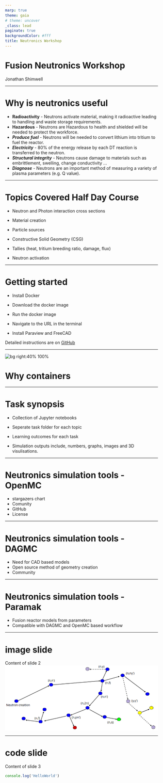 ```yaml
---
marp: true
theme: gaia
# theme: uncover
_class: lead
paginate: true
backgroundColor: #fff
title: Neutronics Workshop
---
```


<style>
  :root {
    --color-background: #fff;
    --color-foreground: #333;
    --color-highlight: #f96;
    --color-dimmed: #888;
  }
  {
    font-size: 29px
  }
  /* h1 {
    font-family: Courier New;
  } */
</style>


# Fusion Neutronics Workshop


Jonathan Shimwell


---


# Why is neutronics useful


- **Radioactivity** - Neutrons activate material, making it radioactive leading to handling and waste storage requirements.​
- **Hazardous** - Neutrons are Hazardous to health and shielded will be needed to protect the workforce.​
- ***Produce fuel*** - Neutrons will be needed to convert lithium into tritium to fuel the reactor.​
- ***Electricity*** - 80% of the energy release by each DT reaction is transferred to the neutron.​
- ***Structural integrity*** - Neutrons cause damage to materials such as embrittlement, swelling, change conductivity …​
- ***Diagnose*** - Neutrons are an important method of measuring a variety of plasma parameters (e.g. Q value).​

---

# Topics Covered Half Day Course

- Neutron and Photon interaction cross sections

- Material creation

- Particle sources

- Constructive Solid Geometry (CSG)

- Tallies (heat, tritium breeding ratio, damage, flux)

- Neutron activation

---

# Getting started

- Install Docker

- Download the docker image

- Run the docker image

- Navigate to the URL in the terminal

- Install Paraview and FreeCAD

Detailed instructions are on [GitHub](https://github.com/fusion-energy/neutronics-workshop/tree/main#local-installation)

---

![bg right:40% 100%](https://marp.app/assets/marp.svg)

# Why containers



---

# Task synopsis

- Collection of Jupyter notebooks

- Seperate task folder for each topic

- Learning outcomes for each task

- Simulation outputs include, numbers, graphs, images and 3D visulisations.


---


# Neutronics simulation tools - OpenMC

- stargazers chart
- Comunity
- GitHub
- License

---

# Neutronics simulation tools - DAGMC

- Need for CAD based models
- Open source method of geometry creation
- Community

---

# Neutronics simulation tools - Paramak

- Fusion reactor models from parameters
- Compatible with DAGMC and OpenMC based workflow

---

# image slide

Content of slide 2
![Remote Image](https://raw.githubusercontent.com/fusion-energy/neutronics-workshop-slides/main/images/cover.png)


---


# code slide

Content of slide 3


```ts {monaco}
console.log('HelloWorld')
```


<!-- to learn -->
<!-- logos emojis -->
<!-- notes -->